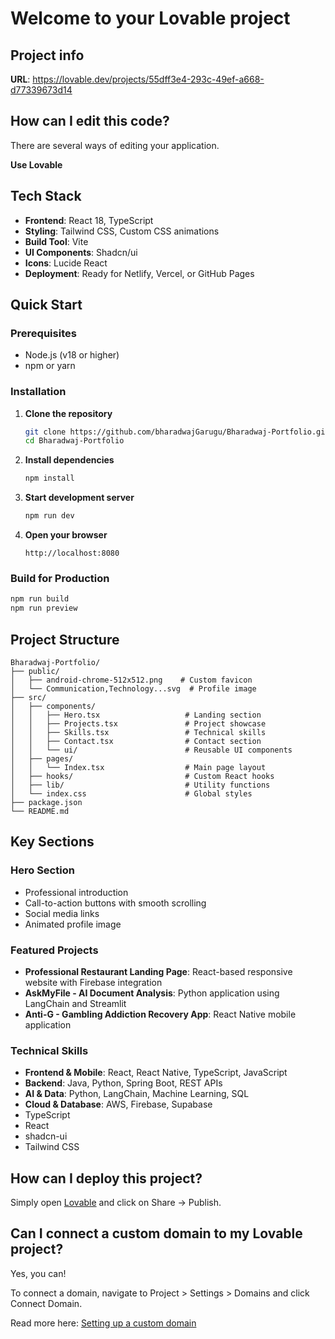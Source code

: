 # Welcome to your Lovable project

## Project info

**URL**: https://lovable.dev/projects/55dff3e4-293c-49ef-a668-d77339673d14

## How can I edit this code?

There are several ways of editing your application.

**Use Lovable**

## Tech Stack

- **Frontend**: React 18, TypeScript
- **Styling**: Tailwind CSS, Custom CSS animations
- **Build Tool**: Vite
- **UI Components**: Shadcn/ui
- **Icons**: Lucide React
- **Deployment**: Ready for Netlify, Vercel, or GitHub Pages

## Quick Start

### Prerequisites
- Node.js (v18 or higher)
- npm or yarn

### Installation

1. **Clone the repository**
   ```bash
   git clone https://github.com/bharadwajGarugu/Bharadwaj-Portfolio.git
   cd Bharadwaj-Portfolio
   ```

2. **Install dependencies**
   ```bash
   npm install
   ```

3. **Start development server**
   ```bash
   npm run dev
   ```

4. **Open your browser**
   ```
   http://localhost:8080
   ```

### Build for Production

```bash
npm run build
npm run preview
```

## Project Structure

```
Bharadwaj-Portfolio/
├── public/
│   ├── android-chrome-512x512.png    # Custom favicon
│   └── Communication,Technology...svg  # Profile image
├── src/
│   ├── components/
│   │   ├── Hero.tsx                   # Landing section
│   │   ├── Projects.tsx               # Project showcase
│   │   ├── Skills.tsx                 # Technical skills
│   │   ├── Contact.tsx                # Contact section
│   │   └── ui/                        # Reusable UI components
│   ├── pages/
│   │   └── Index.tsx                  # Main page layout
│   ├── hooks/                         # Custom React hooks
│   ├── lib/                           # Utility functions
│   └── index.css                      # Global styles
├── package.json
└── README.md
```

## Key Sections

### Hero Section
- Professional introduction
- Call-to-action buttons with smooth scrolling
- Social media links
- Animated profile image

### Featured Projects
- **Professional Restaurant Landing Page**: React-based responsive website with Firebase integration
- **AskMyFile - AI Document Analysis**: Python application using LangChain and Streamlit
- **Anti-G - Gambling Addiction Recovery App**: React Native mobile application

### Technical Skills
- **Frontend & Mobile**: React, React Native, TypeScript, JavaScript
- **Backend**: Java, Python, Spring Boot, REST APIs
- **AI & Data**: Python, LangChain, Machine Learning, SQL
- **Cloud & Database**: AWS, Firebase, Supabase
- TypeScript
- React
- shadcn-ui
- Tailwind CSS

## How can I deploy this project?

Simply open [Lovable](https://lovable.dev/projects/55dff3e4-293c-49ef-a668-d77339673d14) and click on Share -> Publish.

## Can I connect a custom domain to my Lovable project?

Yes, you can!

To connect a domain, navigate to Project > Settings > Domains and click Connect Domain.

Read more here: [Setting up a custom domain](https://docs.lovable.dev/tips-tricks/custom-domain#step-by-step-guide)
